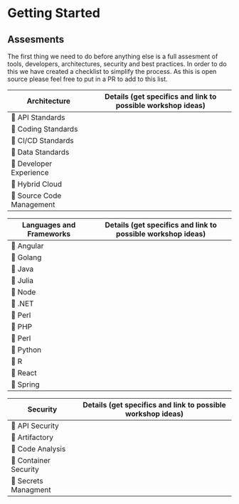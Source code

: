 # Getting Started

## Assesments

The first thing we need to do before anything else is a full assesment of tools, developers, architectures, security and best practices. In order to do this we have created a checklist to simplify the process. As this is open source please feel free to put in a PR to add to this list.

| Architecture                                 | Details (get specifics and link to possible workshop ideas) |
|----------------------------------------------|-------------------------------------------------------------|
| :black_square_button: API Standards          |                                                             |
| :black_square_button: Coding Standards       |                                                             |
| :black_square_button: CI/CD Standards        |                                                             |
| :black_square_button: Data Standards         |                                                             |
| :black_square_button: Developer Experience   |                                                             |
| :black_square_button: Hybrid Cloud           |                                                             |
| :black_square_button: Source Code Management |                                                             |

| Languages and Frameworks      | Details (get specifics and link to possible workshop ideas) |
|-------------------------------|-------------------------------------------------------------|
| :black_square_button: Angular |                                                             |
| :black_square_button: Golang  |                                                             |
| :black_square_button: Java    |                                                             |
| :black_square_button: Julia   |                                                             |
| :black_square_button: Node    |                                                             |
| :black_square_button: .NET    |                                                             |
| :black_square_button: Perl    |                                                             |
| :black_square_button: PHP     |                                                             |
| :black_square_button: Perl    |                                                             |
| :black_square_button: Python  |                                                             |
| :black_square_button: R       |                                                             |
| :black_square_button: React   |                                                             |
| :black_square_button: Spring  |                                                             |

| Security                                 | Details (get specifics and link to possible workshop ideas) |
|------------------------------------------|-------------------------------------------------------------|
| :black_square_button: API Security       |                                                             |
| :black_square_button: Artifactory        |                                                             |
| :black_square_button: Code Analysis      |                                                             |
| :black_square_button: Container Security |                                                             |
| :black_square_button: Secrets Managment  |                                                             |
